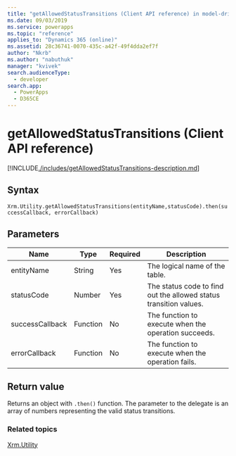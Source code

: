```yaml
---
title: "getAllowedStatusTransitions (Client API reference) in model-driven apps| MicrosoftDocs"
ms.date: 09/03/2019
ms.service: powerapps
ms.topic: "reference"
applies_to: "Dynamics 365 (online)"
ms.assetid: 28c36741-0070-435c-a42f-49f4dda2ef7f
author: "Nkrb"
ms.author: "nabuthuk"
manager: "kvivek"
search.audienceType: 
  - developer
search.app: 
  - PowerApps
  - D365CE
---
```


# getAllowedStatusTransitions (Client API reference)


[!INCLUDE[./includes/getAllowedStatusTransitions-description.md](./includes/getAllowedStatusTransitions-description.md)] 

## Syntax

`Xrm.Utility.getAllowedStatusTransitions(entityName,statusCode).then(successCallback, errorCallback)`

## Parameters

|Name |Type |Required |Description |
|---|---|---|---|
|entityName|String|Yes|The logical name of the table.|
|statusCode|Number|Yes|The status code to find out the allowed status transition values.|
|successCallback|Function|No|The function to execute when the operation succeeds.|
|errorCallback|Function|No|The function to execute when the operation fails.|

## Return value

Returns an object with `.then()` function. The parameter to the delegate is an array of numbers representing the valid status transitions.

### Related topics

[Xrm.Utility](../xrm-utility.md)



